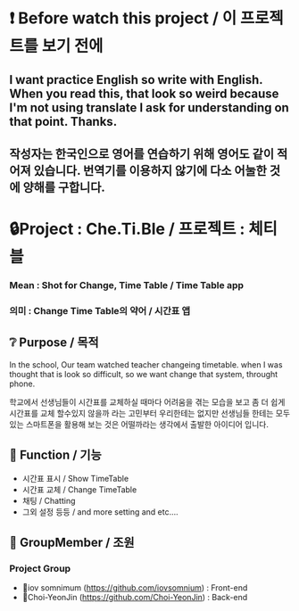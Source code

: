 # ❗ Before watch this project / 이 프로젝트를 보기 전에
## I want practice English so write with English. When you read this, that look so weird because I'm not using translate I ask for understanding on that point. Thanks.
## 작성자는 한국인으로 영어를 연습하기 위해 영어도 같이 적어져 있습니다. 번역기를 이용하지 않기에 다소 어눌한 것에 양해를 구합니다.

# 🔒Project : Che.Ti.Ble / 프로젝트 : 체티블
### Mean : Shot for Change, Time Table / Time Table app
### 의미 : Change Time Table의 약어 / 시간표 앱

## ❔ Purpose / 목적
In the school, Our team watched teacher changeing timetable. when I was thought that is look so difficult, so we want change that system, throught phone.

학교에서 선생님들이 시간표를 교체하실 때마다 어려움을 겪는 모습을 보고 좀 더 쉽게 시간표를 교체 할수있지 않을까 라는 고민부터 우리한테는 없지만 선생님들 한테는 모두 있는 스마트폰을 활용해 보는 것은 어떨까라는 생각에서 출발한 아이디어 입니다.
  

## 🎁 Function / 기능
- 시간표 표시 / Show TimeTable
- 시간표 교체 / Change TimeTable
- 채팅 / Chatting
- 그외 설정 등등 / and more setting and etc....


## 👏 GroupMember / 조원
### Project Group
- 🧑iov somnimum (https://github.com/iovsomnium) : Front-end
- 👩Choi-YeonJin (https://github.com/Choi-YeonJin) : Back-end 
